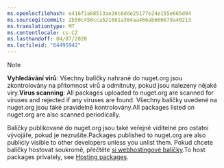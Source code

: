 ```yaml
---
ms.openlocfilehash: e416f1a68513ae26c6dde25177e24e155e665d04
ms.sourcegitcommit: 2b50c450cca521681a384aa466ab666679a40213
ms.translationtype: MT
ms.contentlocale: cs-CZ
ms.lasthandoff: 04/07/2020
ms.locfileid: "64495942"
---
```

> [!Note]
> <span data-ttu-id="f11fd-101">**Vyhledávání virů**: Všechny balíčky nahrané do nuget.org jsou zkontrolovány na přítomnost virů a odmítnuty, pokud jsou nalezeny nějaké viry.</span><span class="sxs-lookup"><span data-stu-id="f11fd-101">**Virus scanning**: All packages uploaded to nuget.org are scanned for viruses and rejected if any viruses are found.</span></span> <span data-ttu-id="f11fd-102">Všechny balíčky uvedené na nuget.org jsou také pravidelně kontrolovány.</span><span class="sxs-lookup"><span data-stu-id="f11fd-102">All packages listed on nuget.org are also scanned periodically.</span></span>
>
> <span data-ttu-id="f11fd-103">Balíčky publikované do nuget.org jsou také veřejně viditelné pro ostatní vývojáře, pokud je nezrušíte.</span><span class="sxs-lookup"><span data-stu-id="f11fd-103">Packages published to nuget.org are also publicly visible to other developers unless you unlist them.</span></span> <span data-ttu-id="f11fd-104">Pokud chcete balíčky hostovat soukromě, přečtěte [si webhostingové balíčky](../../hosting-packages/overview.md).</span><span class="sxs-lookup"><span data-stu-id="f11fd-104">To host packages privately, see [Hosting packages](../../hosting-packages/overview.md).</span></span>